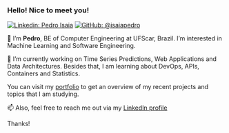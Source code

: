 ### Hello! Nice to meet you!
[![Linkedin: Pedro Isaia](https://img.shields.io/badge/-LinkedIn-blue?style=flat-square&logo=Linkedin&logoColor=white&link=https://www.linkedin.com/in/isaiapedro/)](https://www.linkedin.com/in/isaiapedro/)
[![GitHub: @isaiapedro](https://img.shields.io/github/followers/isaiapedro?label=follow&style=social)](https://github.com/isaiapedro)

👋 I’m **Pedro**, BE of Computer Engineering at UFScar, Brazil. I’m interested in Machine Learning and Software Engineering.

🔭 I’m currently working on Time Series Predictions, Web Applications and Data Architectures. Besides that, I am learning about DevOps, APIs, Containers and Statistics. 

You can visit my [portfolio](https://github.com/isaiapedro/Portfolio-Website) to get an overview of my recent projects and topics that I am studying.

📫 Also, feel free to reach me out via my [LinkedIn profile](https://www.linkedin.com/in/isaiapedro/)

Thanks!

<!---
isaiapedro/isaiapedro is a ✨ special ✨ repository because its `README.md` (this file) appears on your GitHub profile.
You can click the Preview link to take a look at your changes.
--->
